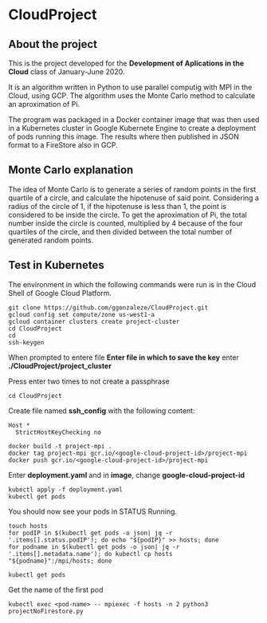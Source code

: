 # CloudProject
About the project
----------------------
This is the project developed for the **Development of Aplications in the Cloud** class of January-June 2020.
<p>It is an algorithm written in Python to use parallel computig with MPI in the Cloud, using GCP. The algorithm uses the Monte Carlo method to calculate an aproximation of Pi.
<p>The program was packaged in a Docker container image that was then used in a Kubernetes cluster in Google Kubernete Engine to create a deployment of pods running this image. The results where then published in JSON format to a FireStore also in GCP.

Monte Carlo explanation
-------------------------
<p>The idea of Monte Carlo is to generate a series of random points in the first quartile of a circle, and calculate the hipotenuse of said point. Considering a radius of the circle of 1, if the hipotenuse is less than 1, the point is considered to be inside the circle. To get the aproximation of Pi, the total number inside the circle is counted, multiplied by 4 because of the four quartiles of the circle, and then divided between the total number of generated random points. 
  
Test in Kubernetes
--------------------
<p>The environment in which the following commands were run is in the Cloud Shell of Google Cloud Platform.
  
```
git clone https://github.com/ggonzaleze/CloudProject.git
gcloud config set compute/zone us-west1-a
gcloud container clusters create project-cluster
cd CloudProject
cd
ssh-keygen
```

When prompted to entere file **Enter file in which to save the key** enter **./CloudProject/project_cluster**
<p>Press enter two times to not create a passphrase
  
```
cd CloudProject
```

Create file named **ssh_config** with the following content:

```
Host *    
  StrictHostKeyChecking no
```

```
docker build -t project-mpi .
docker tag project-mpi gcr.io/<google-cloud-project-id>/project-mpi
docker push gcr.io/<google-cloud-project-id>/project-mpi
```
Enter **deployment.yaml** and in **image**, change **google-cloud-project-id**

```
kubectl apply -f deployment.yaml
kubectl get pods
```

You should now see your pods in STATUS Running.

```
touch hosts
for podIP in $(kubectl get pods -o json| jq -r '.items[].status.podIP'); do echo "${podIP}" >> hosts; done
for podname in $(kubectl get pods -o json| jq -r '.items[].metadata.name'); do kubectl cp hosts "${podname}":/mpi/hosts; done
```

```
kubectl get pods
```

Get the name of the first pod

```
kubectl exec <pod-name> -- mpiexec -f hosts -n 2 python3 projectNoFirestore.py
```
